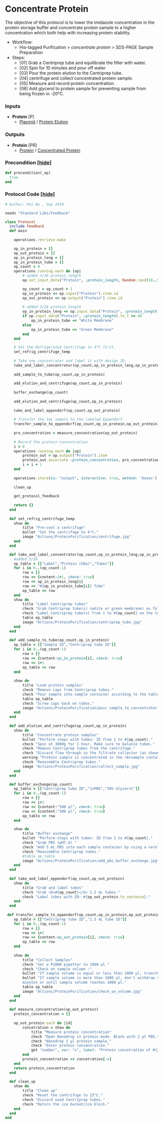 # Concentrate Protein

The objective of this protocol is to lower the imidazole concentration in the protein storage buffer and concentrate protein sample to a higher concentration which both help with increasing protein stability. 

- Workflow:
  - His-tagged Purification > *concentrate protein* > SDS-PAGE Sample Preparation
- Steps:
  - [01] Grab a Centriprep tube and equilibrate the filter with water.
  - [02] Spin for 10 minutes and pour off water
  - [03] Pour the protein elution to the Centriprep tube.
  - [04] centrifuge and collect concentrated protein sample.
  - [05] Measure and record protein concentration.
  - [06] Add glycerol to protein sample for preventing sample from being frozen in -20°C.
### Inputs


- **Protein** [P]  
  - <a href='#' onclick='easy_select("Sample Types", "Plasmid")'>Plasmid</a> / <a href='#' onclick='easy_select("Containers", "Protein Elution")'>Protein Elution</a>



### Outputs


- **Protein** [PR]  
  - <a href='#' onclick='easy_select("Sample Types", "Protein")'>Protein</a> / <a href='#' onclick='easy_select("Containers", "Concentrated Protein")'>Concentrated Protein</a>

### Precondition <a href='#' id='precondition'>[hide]</a>
```ruby
def precondition(_op)
  true
end
```

### Protocol Code <a href='#' id='protocol'>[hide]</a>
```ruby
# Author: Pei Wu , Sep 2018

needs "Standard Libs/Feedback"

class Protocol
  include Feedback
  def main
    
    operations.retrieve.make

    op_in_protein = []
    op_out_protein = []
    op_in_protein_leng = []
    op_in_protein_tube = []
    op_count = 0
    operations.running.each do |op|
        # added 3/26 protein_length
        op.set_input_data("Protein", :protein_length, Random.rand(10..50)) if debug

        op_count = op_count + 1
        op_in_protein << op.input("Protein").item.id
        op_out_protein << op.output("Protein").item.id
        
        # added 3/26 protein_length
        op_in_protein_leng << op.input_data("Protein", :protein_length).to_f.round(0)
        if op.input_data("Protein", :protein_length).to_f >= 40
            op_in_protein_tube << "White Membrane"
        else
            op_in_protein_tube << "Green Membrane"
        end
    end

    # Set the Refrigerated Centrifuge to 4°C first.
    set_refrig_centrifuge_temp
        
    # Take one concentrator and label it with design ID.
    take_and_label_concentrator(op_count,op_in_protein_leng,op_in_protein_tube)
        
    add_sample_to_tube(op_count,op_in_protein)
        
    add_elution_and_centrifuge(op_count,op_in_protein)
    
    buffer_exchange(op_count)
    
    add_elution_and_centrifuge(op_count,op_in_protein)
    
    take_and_label_eppendorf(op_count,op_out_protein)
    
    # Transfer the 1mL sample to the labeled Eppendorf.
    transfer_sample_to_eppendorf(op_count,op_in_protein,op_out_protein)
        
    pro_concentration = measure_concentration(op_out_protein)
        
    # Record the protein concentration.
    i = 0
    operations.running.each do |op|
        protein_out = op.output("Protein").item
        protein_out.associate :protein_concentration, pro_concentration[i]
        i = i + 1
    end
    
    operations.store(io: "output", interactive: true, method: 'boxes')
    
    clean_up
    
    get_protocol_feedback
    
    return {}
  end
  
  def set_refrig_centrifuge_temp
    show do
        title "Pre-cool a centrifuge"
        bullet "Set the centrifuge to 4°C."
        image "Actions/ProteinPurification/centrifuge.jpg"
    end
  end

  def take_and_label_concentrator(op_count,op_in_protein_leng,op_in_protein_tube)
    #added 3/26
    op_table = [["Label","Protein (kDa)","Tubes"]]
    for i in 0..(op_count-1)
        row = []
        row << {content:i+1, check: true}
        row << op_in_protein_leng[i]
        row << "#{op_in_protein_tube[i]} Tube"
        op_table << row
    end
    show do
        title "Label Centriprep tubes"
        check "Grab Centriprep tube(s) (white or green membrane) as follows in the table."
        check "Label Centriprep tube(s) from 1 to #{op_count} on the tube wall and cap."
        table op_table
        image "Actions/ProteinPurification/centriprep_tube.jpg"
    end
  end
    
  def add_sample_to_tube(op_count,op_in_protein)
    op_table = [["Sample ID","Centriprep tube ID"]]
    for i in 0..(op_count-1)
        row = []
        row << {content:op_in_protein[i], check: true}
        row << i+1
        op_table << row
    end
    
    show do
        title "Load protein samples"
        check "Remove caps from Centriprep tubes."
        check "Pour sample into sample container according to the table (as shown in the picture)."
        table op_table
        check "Screw caps back on tubes."
        image "Actions/ProteinPurification/pour_sample_to_concentrator.jpg"
    end
  end
    
  def add_elution_and_centrifuge(op_count,op_in_protein)
    show do
        title "Concentrate protein samples"
        bullet "Perform steps with tubes: ID from 1 to #{op_count}."
        check "Spin at 3000g for 1 hour. Make sure to balance tubes."
        check "Remove Centriprep tubes from the centrifuge."
        check "Discard flow through in the filtrate collector (as shown in the picture)."
        warning "Protein sample is concentrated in the <b>sample container</b>. Be careful not to empty a wrong container."
        check "Reassemble Centriprep tubes."
        image "Actions/ProteinPurification/collect_sample.jpg"
    end
  end

  def buffer_exchange(op_count)
    op_table = [["Centriprep tube ID","1xPBS","50% Glycerol"]]
    for i in 0..(op_count-1)
        row = []
        row << i+1
        row << {content:"500 µl", check: true}
        row << {content:"500 µl", check: true}
        op_table << row
    end

    show do
        title "Buffer exchange"
        bullet "Perform steps with tubes: ID from 1 to #{op_count}."
        check "Grab PBS (pH7.4) "
        check "Add 5 mL PBS into each sample container by using a serological pipette."
        check "Reassemble Centriprep tubes."
        #table op_table
        image "Actions/ProteinPurification/add_pbs_buffer_exchange.jpg"
    end
  end
  
  def take_and_label_eppendorf(op_count,op_out_protein)
    show do
        title "Grab and label tubes"
        check "Grab <b>#{op_count}</b> 1.5 mL tubes."
        check "Label tubes with ID: #{op_out_protein.to_sentence}."
    end
  end
  
 def transfer_sample_to_eppendorf(op_count,op_in_protein,op_out_protein)
    op_table = [["Centriprep tube ID","1.5 mL tube ID"]]
    for i in 0..(op_count-1)
        row = []
        row << i+1
        row << {content:op_out_protein[i], check: true}
        op_table << row
    end
    
    show do
        title "Collect Samples"
        check "Set a P1000 pipettor to 1000 µl."
        check "Check on sample volume :"
        bullet "If sample volume is equal or less than 1000 µl, transfer sample to corresponding 1.5 mL tube according to the table. Then keep sample in ice bath."
        bullet "If sample volume is more than 1000 µl, don't withdraw the sample. Spin the Centriperp tube at 3000g for another 15 
        minutes or until sample volume reaches 1000 µl."
        table op_table
        image "Actions/ProteinPurification/check_on_volume.jpg"
    end
  end
  
  def measure_concentration(op_out_protein)
    protein_concentration = []
    
    op_out_protein.each do |id|
        concetration = show do
            title "Measure protein concentration"
            check "Open Nanodrop in protein mode. Blank with 2 µl PBS."
            check "Nanodrop 2 µl protein sample."
            check "Enter protein concentration."
            get "number", var: "x", label: "Protein concetration of #{id}", default: 0
        end
        protein_concentration << concetration[:x]
    end
    return protein_concentration
  end
  
  def clean_up
    show do
        title "Clean up"
        check "Reset the centrifuge to 23°C."
        check "Discard used Centriprep tubes."
        check "Return the ice bucket/ice block."
    end
  end
end

```
